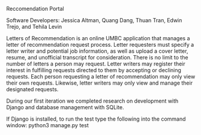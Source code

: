 Reccomendation Portal


Software Developers: Jessica Altman, Quang Dang, Thuan Tran, Edwin Trejo, and Tehila Levin


Letters of Recommendation is an online UMBC application that manages a letter of recommendation request process. Letter requesters must specify a letter writer and potential job information, as well as upload a cover letter, resume, and unofficial transcript for consideration. There is no limit to the number of letters a person may request. Letter writers may register their interest in fulfilling requests directed to them by accepting or declining requests. Each person requesting a letter of recommendation may only view their own requests. Likewise, letter writers may only view and manage their designated requests.

During our first iteration we completed research on development with Django and database management with SQLite. 

If Django is installed, to run the test type the following into the command window: python3 manage.py test
